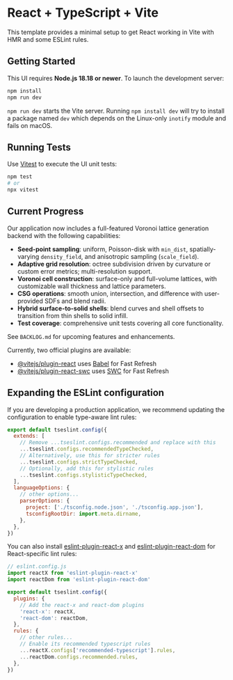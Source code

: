 # React + TypeScript + Vite


This template provides a minimal setup to get React working in Vite with HMR and some ESLint rules.

## Getting Started

This UI requires **Node.js 18.18 or newer**. To launch the development server:

```bash
npm install
npm run dev
```

`npm run dev` starts the Vite server. Running `npm install dev` will try to install a package named `dev` which depends on the Linux-only `inotify` module and fails on macOS.

## Running Tests

Use [Vitest](https://vitest.dev) to execute the UI unit tests:

```bash
npm test
# or
npx vitest
```

## Current Progress

Our application now includes a full-featured Voronoi lattice generation backend with the following capabilities:

- **Seed-point sampling**: uniform, Poisson-disk with `min_dist`, spatially-varying `density_field`, and anisotropic sampling (`scale_field`).
- **Adaptive grid resolution**: octree subdivision driven by curvature or custom error metrics; multi-resolution support.
- **Voronoi cell construction**: surface-only and full-volume lattices, with customizable wall thickness and lattice parameters.
- **CSG operations**: smooth union, intersection, and difference with user-provided SDFs and blend radii.
- **Hybrid surface-to-solid shells**: blend curves and shell offsets to transition from thin shells to solid infill.
- **Test coverage**: comprehensive unit tests covering all core functionality.

See `BACKLOG.md` for upcoming features and enhancements.

Currently, two official plugins are available:

- [@vitejs/plugin-react](https://github.com/vitejs/vite-plugin-react/blob/main/packages/plugin-react) uses [Babel](https://babeljs.io/) for Fast Refresh
- [@vitejs/plugin-react-swc](https://github.com/vitejs/vite-plugin-react/blob/main/packages/plugin-react-swc) uses [SWC](https://swc.rs/) for Fast Refresh

## Expanding the ESLint configuration

If you are developing a production application, we recommend updating the configuration to enable type-aware lint rules:

```js
export default tseslint.config({
  extends: [
    // Remove ...tseslint.configs.recommended and replace with this
    ...tseslint.configs.recommendedTypeChecked,
    // Alternatively, use this for stricter rules
    ...tseslint.configs.strictTypeChecked,
    // Optionally, add this for stylistic rules
    ...tseslint.configs.stylisticTypeChecked,
  ],
  languageOptions: {
    // other options...
    parserOptions: {
      project: ['./tsconfig.node.json', './tsconfig.app.json'],
      tsconfigRootDir: import.meta.dirname,
    },
  },
})
```

You can also install [eslint-plugin-react-x](https://github.com/Rel1cx/eslint-react/tree/main/packages/plugins/eslint-plugin-react-x) and [eslint-plugin-react-dom](https://github.com/Rel1cx/eslint-react/tree/main/packages/plugins/eslint-plugin-react-dom) for React-specific lint rules:

```js
// eslint.config.js
import reactX from 'eslint-plugin-react-x'
import reactDom from 'eslint-plugin-react-dom'

export default tseslint.config({
  plugins: {
    // Add the react-x and react-dom plugins
    'react-x': reactX,
    'react-dom': reactDom,
  },
  rules: {
    // other rules...
    // Enable its recommended typescript rules
    ...reactX.configs['recommended-typescript'].rules,
    ...reactDom.configs.recommended.rules,
  },
})
```

